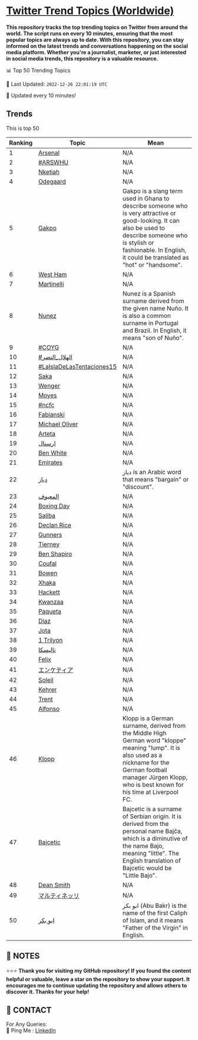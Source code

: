 [Twitter Trend Topics (Worldwide)](https://github.com/ErcinDedeoglu/Twitter-Trend-Topics)
==========

**This repository tracks the top trending topics on Twitter from around the world. 
The script runs on every 10 minutes, ensuring that the most popular topics are always up to date. 
With this repository, you can stay informed on the latest trends and conversations happening on the social media platform. 
Whether you're a journalist, marketer, or just interested in social media trends, this repository is a valuable resource.**


📊 Top 50 Trending Topics

📆 Last Updated: `2022-12-26 22:01:19 UTC`

🔧 Updated every 10 minutes!


## Trends

This is top 50

| Ranking | Topic | Mean |
| ------- | ------------ | ------------ |
| 1 | [Arsenal](http://twitter.com/search?q=Arsenal) | N/A |
| 2 | [#ARSWHU](http://twitter.com/search?q=%23ARSWHU) | N/A |
| 3 | [Nketiah](http://twitter.com/search?q=Nketiah) | N/A |
| 4 | [Odegaard](http://twitter.com/search?q=Odegaard) | N/A |
| 5 | [Gakpo](http://twitter.com/search?q=Gakpo) | Gakpo is a slang term used in Ghana to describe someone who is very attractive or good-looking. It can also be used to describe someone who is stylish or fashionable. In English, it could be translated as "hot" or "handsome". |
| 6 | [West Ham](http://twitter.com/search?q=West+Ham) | N/A |
| 7 | [Martinelli](http://twitter.com/search?q=Martinelli) | N/A |
| 8 | [Nunez](http://twitter.com/search?q=Nunez) | Nunez is a Spanish surname derived from the given name Nuño. It is also a common surname in Portugal and Brazil. In English, it means "son of Nuño". |
| 9 | [#COYG](http://twitter.com/search?q=%23COYG) | N/A |
| 10 | [#الهلال_النصر](http://twitter.com/search?q=%23%d8%a7%d9%84%d9%87%d9%84%d8%a7%d9%84_%d8%a7%d9%84%d9%86%d8%b5%d8%b1) | N/A |
| 11 | [#LaIslaDeLasTentaciones15](http://twitter.com/search?q=%23LaIslaDeLasTentaciones15) | N/A |
| 12 | [Saka](http://twitter.com/search?q=Saka) | N/A |
| 13 | [Wenger](http://twitter.com/search?q=Wenger) | N/A |
| 14 | [Moyes](http://twitter.com/search?q=Moyes) | N/A |
| 15 | [#ncfc](http://twitter.com/search?q=%23ncfc) | N/A |
| 16 | [Fabianski](http://twitter.com/search?q=Fabianski) | N/A |
| 17 | [Michael Oliver](http://twitter.com/search?q=Michael+Oliver) | N/A |
| 18 | [Arteta](http://twitter.com/search?q=Arteta) | N/A |
| 19 | [ارسنال](http://twitter.com/search?q=%d8%a7%d8%b1%d8%b3%d9%86%d8%a7%d9%84) | N/A |
| 20 | [Ben White](http://twitter.com/search?q=Ben+White) | N/A |
| 21 | [Emirates](http://twitter.com/search?q=Emirates) | N/A |
| 22 | [دياز](http://twitter.com/search?q=%d8%af%d9%8a%d8%a7%d8%b2) | دياز is an Arabic word that means "bargain" or "discount". |
| 23 | [المعيوف](http://twitter.com/search?q=%d8%a7%d9%84%d9%85%d8%b9%d9%8a%d9%88%d9%81) | N/A |
| 24 | [Boxing Day](http://twitter.com/search?q=Boxing+Day) | N/A |
| 25 | [Saliba](http://twitter.com/search?q=Saliba) | N/A |
| 26 | [Declan Rice](http://twitter.com/search?q=Declan+Rice) | N/A |
| 27 | [Gunners](http://twitter.com/search?q=Gunners) | N/A |
| 28 | [Tierney](http://twitter.com/search?q=Tierney) | N/A |
| 29 | [Ben Shapiro](http://twitter.com/search?q=Ben+Shapiro) | N/A |
| 30 | [Coufal](http://twitter.com/search?q=Coufal) | N/A |
| 31 | [Bowen](http://twitter.com/search?q=Bowen) | N/A |
| 32 | [Xhaka](http://twitter.com/search?q=Xhaka) | N/A |
| 33 | [Hackett](http://twitter.com/search?q=Hackett) | N/A |
| 34 | [Kwanzaa](http://twitter.com/search?q=Kwanzaa) | N/A |
| 35 | [Paqueta](http://twitter.com/search?q=Paqueta) | N/A |
| 36 | [Diaz](http://twitter.com/search?q=Diaz) | N/A |
| 37 | [Jota](http://twitter.com/search?q=Jota) | N/A |
| 38 | [1 Trilyon](http://twitter.com/search?q=1+Trilyon) | N/A |
| 39 | [تاليسكا](http://twitter.com/search?q=%d8%aa%d8%a7%d9%84%d9%8a%d8%b3%d9%83%d8%a7) | N/A |
| 40 | [Felix](http://twitter.com/search?q=Felix) | N/A |
| 41 | [エンケティア](http://twitter.com/search?q=%e3%82%a8%e3%83%b3%e3%82%b1%e3%83%86%e3%82%a3%e3%82%a2) | N/A |
| 42 | [Soleil](http://twitter.com/search?q=Soleil) | N/A |
| 43 | [Kehrer](http://twitter.com/search?q=Kehrer) | N/A |
| 44 | [Trent](http://twitter.com/search?q=Trent) | N/A |
| 45 | [Alfonso](http://twitter.com/search?q=Alfonso) | N/A |
| 46 | [Klopp](http://twitter.com/search?q=Klopp) | Klopp is a German surname, derived from the Middle High German word "kloppe" meaning "lump". It is also used as a nickname for the German football manager Jürgen Klopp, who is best known for his time at Liverpool FC. |
| 47 | [Bajcetic](http://twitter.com/search?q=Bajcetic) | Bajcetic is a surname of Serbian origin. It is derived from the personal name Bajča, which is a diminutive of the name Bajo, meaning "little". The English translation of Bajcetic would be "Little Bajo". |
| 48 | [Dean Smith](http://twitter.com/search?q=Dean+Smith) | N/A |
| 49 | [マルティネッリ](http://twitter.com/search?q=%e3%83%9e%e3%83%ab%e3%83%86%e3%82%a3%e3%83%8d%e3%83%83%e3%83%aa) | N/A |
| 50 | [ابو بكر](http://twitter.com/search?q=%d8%a7%d8%a8%d9%88+%d8%a8%d9%83%d8%b1) | ابو بكر (Abu Bakr) is the name of the first Caliph of Islam, and it means "Father of the Virgin" in English. |




## 📝 NOTES

⭐⭐⭐ **Thank you for visiting my GitHub repository! If you found the content helpful or valuable, leave a star on the repository to show your support. It encourages me to continue updating the repository and allows others to discover it. Thanks for your help!**

## 📨 CONTACT

 For Any Queries:  
            🏓 Ping Me : [LinkedIn](https://www.linkedin.com/in/ercindedeoglu/)